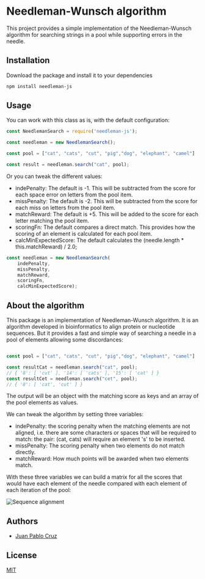 # Needleman-Wunsch algorithm

This project provides a simple implementation of the Needleman-Wunsch algorithm for searching strings in a pool while supporting errors in the needle.

## Installation

Download the package and install it to your dependencies

```bash
npm install needleman-js
```


## Usage

You can work with this class as is, with the default configuration:

```javascript
const NeedlemanSearch = require('needleman-js');

const needleman = new NeedlemanSearch();

const pool = ["cat", "cats", "cut", "pig","dog", "elephant", "camel"]

const result = needleman.search("cat", pool);

```

Or you can tweak the different values:

- indePenalty: The default is -1. This will be subtracted from the score for each space error on letters from the pool item.
- missPenalty: The default is -2. This will be subtracted from the score for each miss on letters from the pool item.
- matchReward: The default is +5. This will be added to the score for each letter matching the pool item.
- scoringFn: The default compares a direct match. This provides how the scoring of an element is calculated for each pool item.
- calcMinExpectedScore: The default calculates the (needle.length * this.matchReward) / 2.0;

```javascript
const needleman = new NeedlemanSearch(
	indePenalty, 
	missPenalty, 
	matchReward, 
	scoringFn, 
	calcMinExpectedScore);
```

## About the algorithm
This package is an implementation of Needleman-Wunsch algorithm. It is an algorithm developed in bioinformatics to align protein or nucleotide sequences. But it provides a fast and simple way of searching a needle in a pool of elements allowing some discordances:

```javascript

const pool = ["cat", "cats", "cut", "pig","dog", "elephant", "camel"]

const resultCat = needleman.search("cat", pool); 
// { '8': [ 'cut' ], '14': [ 'cats' ], '15': [ 'cat' ] }
const resultCet = needleman.search("cet", pool); 
// { '8': [ 'cat', 'cut' ] }

```

The output will be an object with the matching score as keys and an array of the pool elements as values.

We can tweak the algorithm by setting three variables:
- indePenalty: the scoring penalty when the matching elements are not aligned, i.e. there are some characters or spaces that will be required to match: the pair: (cat, cats) will require an element 's' to be inserted.
- missPenalty: The scoring penalty when two elements do not match directly. 
- matchReward: How much points will be awarded when two elements match.

With these three variables we can build a matrix for all the scores that would have each element of the needle compared with each element of each iteration of the pool:

![Sequence alignment](https://upload.wikimedia.org/wikipedia/commons/3/3f/Needleman-Wunsch_pairwise_sequence_alignment.png)

## Authors

- [Juan Pablo Cruz](https://www.github.com/juanpablocruz)


## License

[MIT](LICENSE)